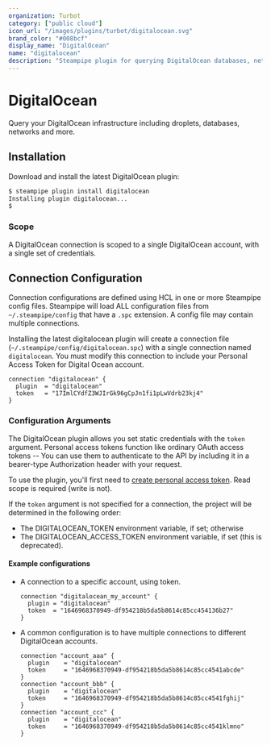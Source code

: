 ```yaml
---
organization: Turbot
category: ["public cloud"]
icon_url: "/images/plugins/turbot/digitalocean.svg"
brand_color: "#008bcf"
display_name: "DigitalOcean"
name: "digitalocean"
description: "Steampipe plugin for querying DigitalOcean databases, networks, and other resources."
---
```


# DigitalOcean

Query your DigitalOcean infrastructure including droplets, databases, networks and more.

## Installation

Download and install the latest DigitalOcean plugin:

```bash
$ steampipe plugin install digitalocean
Installing plugin digitalocean...
$
```

### Scope

A DigitalOcean connection is scoped to a single DigitalOcean account, with a single set of credentials.

## Connection Configuration

Connection configurations are defined using HCL in one or more Steampipe config files. Steampipe will load ALL configuration files from `~/.steampipe/config` that have a `.spc` extension. A config file may contain multiple connections.

Installing the latest digitalocean plugin will create a connection file (`~/.steampipe/config/digitalocean.spc`) with a single connection named `digitalocean`. You must modify this connection to include your Personal Access Token for Digital Ocean account.

```hcl
connection "digitalocean" {
  plugin  = "digitalocean"
  token   = "17ImlCYdfZ3WJIrGk96gCpJn1fi1pLwVdrb23kj4"
}
```

### Configuration Arguments

The DigitalOcean plugin allows you set static credentials with the `token` argument. Personal access tokens function like ordinary OAuth access tokens -- You can use them to authenticate to the API by including it in a bearer-type Authorization header with your request. 

To use the plugin, you'll first need to [create personal access token](https://www.digitalocean.com/docs/apis-clis/api/create-personal-access-token/).  Read scope is required (write is not).

If the `token` argument is not specified for a connection, the project will be determined in the following order:
  - The DIGITALOCEAN_TOKEN environment variable, if set; otherwise
  - The DIGITALOCEAN_ACCESS_TOKEN environment variable, if set (this is deprecated).

#### Example configurations

- A connection to a specific account, using token.

  ```hcl
  connection "digitalocean_my_account" {
    plugin = "digitalocean"
    token  = "1646968370949-df954218b5da5b8614c85cc454136b27"
  }
  ```

- A common configuration is to have multiple connections to different DigitalOcean accounts.
  ```hcl
  connection "account_aaa" {
    plugin    = "digitalocean"
    token     = "1646968370949-df954218b5da5b8614c85cc4541abcde"
  }
  connection "account_bbb" {
    plugin    = "digitalocean"
    token     = "1646968370949-df954218b5da5b8614c85cc4541fghij"
  }
  connection "account_ccc" {
    plugin    = "digitalocean"
    token     = "1646968370949-df954218b5da5b8614c85cc4541klmno"
  }
  ```
